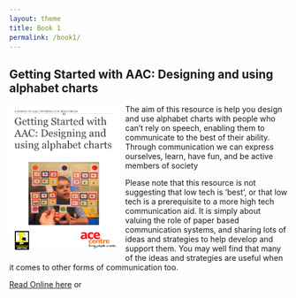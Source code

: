 ```yaml
---
layout: theme
title: Book 1
permalink: /book1/
---
```


## Getting Started with AAC: Designing and using alphabet charts

<img src="assets/images/CoverDesigningAlphabet.png" alt="cover image" style="width: 200px; float: left; margin: 0px 10px 8px 0px;"/>

The aim of this resource is help you design and use alphabet charts with people who can’t rely on speech, enabling them to communicate to the best of their ability.  Through communication we can express ourselves, learn, have fun, and be active members of society

Please note that this resource is not suggesting that low tech is ‘best’, or that low tech is a prerequisite to a more high tech communication aid.  It is simply about valuing the role of paper based communication systems, and sharing lots of ideas and strategies to help develop and support them.  You may well find that many of the ideas and strategies are useful when it comes to other forms of communication too.

[Read Online here](/books/DevUsingAlphabetCharts/) or

<a href="https://geo.itunes.apple.com/gb/book/getting-started-aac-designing/id1090937118?mt=11" style="display:inline-block;overflow:hidden;background:url(//linkmaker.itunes.apple.com/assets/shared/badges/en-gb/ibooks-lrg.svg) no-repeat;width:110px;height:40px;background-size:contain;"></a>